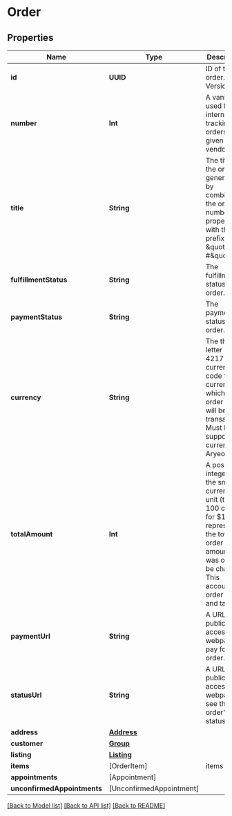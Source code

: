 # Order

## Properties
Name | Type | Description | Notes
------------ | ------------- | ------------- | -------------
**id** | **UUID** | ID of the order. UUID Version 4. | 
**number** | **Int** | A vanity id used for internal tracking of orders for a given vendor. | 
**title** | **String** | The title of the order, generated by combining the order&#39;s number property with the prefix \&quot;Order #\&quot;. | 
**fulfillmentStatus** | **String** | The fulfillment status of the order. | 
**paymentStatus** | **String** | The payment status of the order. | 
**currency** | **String** | The three-letter ISO 4217 currency code for the currency in which this order was or will be transacted. Must be a supported currency of Aryeo. | [optional] 
**totalAmount** | **Int** | A positive integer in the smallest currency unit (that is, 100 cents for $1.00) representing the total order amount that was or will be charged. This accounts for order items and taxes.  | [optional] 
**paymentUrl** | **String** | A URL of a publicly-accessible webpage to pay for the order. | [optional] 
**statusUrl** | **String** | A URL of a publicly-accessible webpage to see the order&#39;s status. | 
**address** | [**Address**](Address.md) |  | [optional] 
**customer** | [**Group**](Group.md) |  | [optional] 
**listing** | [**Listing**](Listing.md) |  | [optional] 
**items** | [OrderItem] | items | [optional] 
**appointments** | [Appointment] |  | [optional] 
**unconfirmedAppointments** | [UnconfirmedAppointment] |  | [optional] 

[[Back to Model list]](../README.md#documentation-for-models) [[Back to API list]](../README.md#documentation-for-api-endpoints) [[Back to README]](../README.md)


